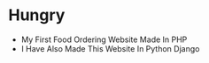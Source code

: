 # Hungry
* My First Food Ordering Website Made In PHP
* I Have Also Made This Website In Python Django

